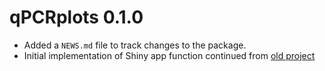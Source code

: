 # qPCRplots 0.1.0

* Added a `NEWS.md` file to track changes to the package.
* Initial implementation of Shiny app function continued from [old project](https://github.com/luciorq/qPCRplots-App)
